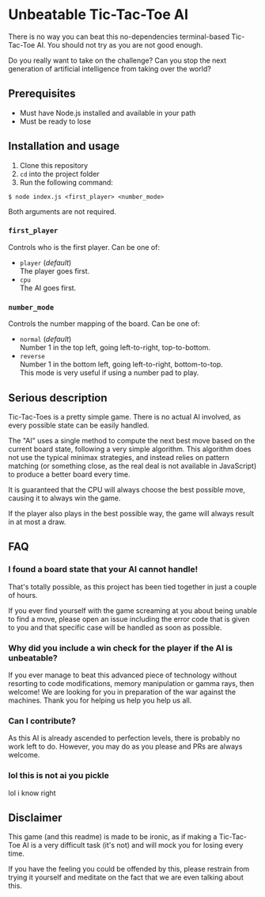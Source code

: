 # Unbeatable Tic-Tac-Toe AI

There is no way you can beat this no-dependencies terminal-based Tic-Tac-Toe AI. You should not try as you are not good enough.

Do you really want to take on the challenge? Can you stop the next generation of artificial intelligence from taking over the world?

## Prerequisites

- Must have Node.js installed and available in your path
- Must be ready to lose

## Installation and usage

1. Clone this repository
2. `cd` into the project folder
3. Run the following command:

```shell
$ node index.js <first_player> <number_mode>
```

Both arguments are not required.

### `first_player`

Controls who is the first player. Can be one of:

- `player` (_default_)  
  The player goes first.
- `cpu`  
  The AI goes first.

### `number_mode`

Controls the number mapping of the board. Can be one of:

- `normal` (_default_)  
  Number 1 in the top left, going left-to-right, top-to-bottom.
- `reverse`  
  Number 1 in the bottom left, going left-to-right, bottom-to-top.  
  This mode is very useful if using a number pad to play.

## Serious description

Tic-Tac-Toes is a pretty simple game. There is no actual AI involved, as every possible state can be easily handled.

The "AI" uses a single method to compute the next best move based on the current board state, following a very simple algorithm. This algorithm does not use the typical minimax strategies, and instead relies on pattern matching (or something close, as the real deal is not available in JavaScript) to produce a better board every time.

It is guaranteed that the CPU will always choose the best possible move, causing it to always win the game.

If the player also plays in the best possible way, the game will always result in at most a draw.

## FAQ

### I found a board state that your AI cannot handle!

That's totally possible, as this project has been tied together in just a couple of hours.

If you ever find yourself with the game screaming at you about being unable to find a move, please open an issue including the error code that is given to you and that specific case will be handled as soon as possible.

### Why did you include a win check for the player if the AI is unbeatable?

If you ever manage to beat this advanced piece of technology without resorting to code modifications, memory manipulation or gamma rays, then welcome! We are looking for you in preparation of the war against the machines. Thank you for helping us help you help us all.

### Can I contribute?

As this AI is already ascended to perfection levels, there is probably no work left to do. However, you may do as you please and PRs are always welcome.

### lol this is not ai you pickle

lol i know right

## Disclaimer

This game (and this readme) is made to be ironic, as if making a Tic-Tac-Toe AI is a very difficult task (it's not) and will mock you for losing every time.

If you have the feeling you could be offended by this, please restrain from trying it yourself and meditate on the fact that we are even talking about this.
